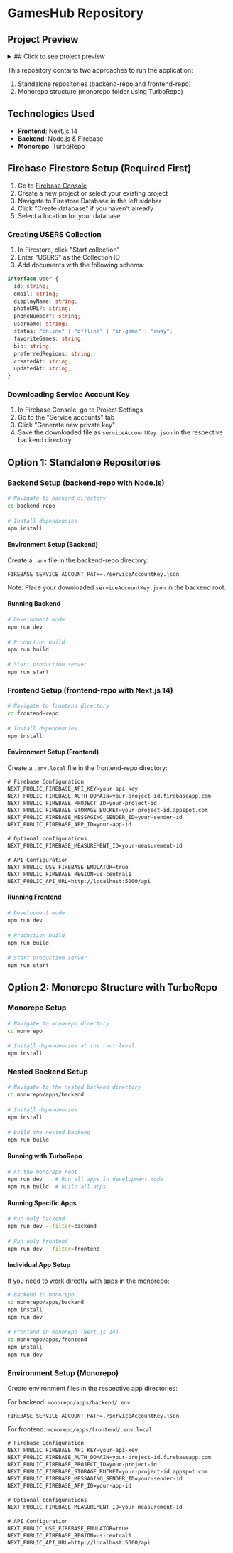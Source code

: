 # GamesHub Repository

## Project Preview

<details>
<summary> ## Click to see project preview </summary>

![User Profile](./assets/3.png)
![Home Page](./assets/1.png)
![Game Details](./assets/2.png)

</details>

This repository contains two approaches to run the application:

1. Standalone repositories (backend-repo and frontend-repo)
2. Monorepo structure (monorepo folder using TurboRepo)

## Technologies Used

- **Frontend**: Next.js 14
- **Backend**: Node.js & Firebase
- **Monorepo**: TurboRepo

## Firebase Firestore Setup (Required First)

1. Go to [Firebase Console](https://console.firebase.google.com/)
2. Create a new project or select your existing project
3. Navigate to Firestore Database in the left sidebar
4. Click "Create database" if you haven't already
5. Select a location for your database

### Creating USERS Collection

1. In Firestore, click "Start collection"
2. Enter "USERS" as the Collection ID
3. Add documents with the following schema:

```typescript
interface User {
  id: string;
  email: string;
  displayName: string;
  photoURL?: string;
  phoneNumber?: string;
  username: string;
  status: "online" | "offline" | "in-game" | "away";
  favoriteGames: string;
  bio: string;
  preferredRegions: string;
  createdAt: string;
  updatedAt: string;
}
```

### Downloading Service Account Key

1. In Firebase Console, go to Project Settings
2. Go to the "Service accounts" tab
3. Click "Generate new private key"
4. Save the downloaded file as `serviceAccountKey.json` in the respective backend directory

## Option 1: Standalone Repositories

### Backend Setup (backend-repo with Node.js)

```bash
# Navigate to backend directory
cd backend-repo

# Install dependencies
npm install
```

#### Environment Setup (Backend)

Create a `.env` file in the backend-repo directory:

```
FIREBASE_SERVICE_ACCOUNT_PATH=./serviceAccountKey.json
```

Note: Place your downloaded `serviceAccountKey.json` in the backend root.

#### Running Backend

```bash
# Development mode
npm run dev

# Production build
npm run build

# Start production server
npm run start
```

### Frontend Setup (frontend-repo with Next.js 14)

```bash
# Navigate to frontend directory
cd frontend-repo

# Install dependencies
npm install
```

#### Environment Setup (Frontend)

Create a `.env.local` file in the frontend-repo directory:

```
# Firebase Configuration
NEXT_PUBLIC_FIREBASE_API_KEY=your-api-key
NEXT_PUBLIC_FIREBASE_AUTH_DOMAIN=your-project-id.firebaseapp.com
NEXT_PUBLIC_FIREBASE_PROJECT_ID=your-project-id
NEXT_PUBLIC_FIREBASE_STORAGE_BUCKET=your-project-id.appspot.com
NEXT_PUBLIC_FIREBASE_MESSAGING_SENDER_ID=your-sender-id
NEXT_PUBLIC_FIREBASE_APP_ID=your-app-id

# Optional configurations
NEXT_PUBLIC_FIREBASE_MEASUREMENT_ID=your-measurement-id

# API Configuration
NEXT_PUBLIC_USE_FIREBASE_EMULATOR=true
NEXT_PUBLIC_FIREBASE_REGION=us-central1
NEXT_PUBLIC_API_URL=http://localhost:5000/api
```

#### Running Frontend

```bash
# Development mode
npm run dev

# Production build
npm run build

# Start production server
npm run start
```

## Option 2: Monorepo Structure with TurboRepo

### Monorepo Setup

```bash
# Navigate to monorepo directory
cd monorepo

# Install dependencies at the root level
npm install
```

### Nested Backend Setup

```bash
# Navigate to the nested backend directory
cd monorepo/apps/backend

# Install dependencies
npm install

# Build the nested backend
npm run build
```

#### Running with TurboRepo

```bash
# At the monorepo root
npm run dev    # Run all apps in development mode
npm run build  # Build all apps
```

#### Running Specific Apps

```bash
# Run only backend
npm run dev --filter=backend

# Run only frontend
npm run dev --filter=frontend
```

#### Individual App Setup

If you need to work directly with apps in the monorepo:

```bash
# Backend in monorepo
cd monorepo/apps/backend
npm install
npm run dev

# Frontend in monorepo (Next.js 14)
cd monorepo/apps/frontend
npm install
npm run dev
```

### Environment Setup (Monorepo)

Create environment files in the respective app directories:

For backend: `monorepo/apps/backend/.env`

```
FIREBASE_SERVICE_ACCOUNT_PATH=./serviceAccountKey.json
```

For frontend: `monorepo/apps/frontend/.env.local`

```
# Firebase Configuration
NEXT_PUBLIC_FIREBASE_API_KEY=your-api-key
NEXT_PUBLIC_FIREBASE_AUTH_DOMAIN=your-project-id.firebaseapp.com
NEXT_PUBLIC_FIREBASE_PROJECT_ID=your-project-id
NEXT_PUBLIC_FIREBASE_STORAGE_BUCKET=your-project-id.appspot.com
NEXT_PUBLIC_FIREBASE_MESSAGING_SENDER_ID=your-sender-id
NEXT_PUBLIC_FIREBASE_APP_ID=your-app-id

# Optional configurations
NEXT_PUBLIC_FIREBASE_MEASUREMENT_ID=your-measurement-id

# API Configuration
NEXT_PUBLIC_USE_FIREBASE_EMULATOR=true
NEXT_PUBLIC_FIREBASE_REGION=us-central1
NEXT_PUBLIC_API_URL=http://localhost:5000/api
```

